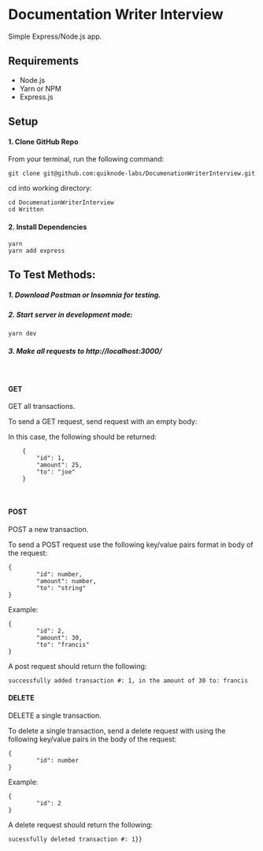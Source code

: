 # Documentation Writer Interview

Simple Express/Node.js app.

## Requirements

* Node.js
* Yarn or NPM
* Express.js

## Setup

#### 1. Clone GitHub Repo

From your terminal, run the following command:

```git clone git@github.com:quiknode-labs/DocumenationWriterInterview.git```<br/>

cd into working directory:

```cd DocumenationWriterInterview```<br/>
```cd Written```

#### 2. Install Dependencies

```yarn```<br/>
```yarn add express```

## To Test Methods:

##### 1. Download Postman or Insomnia for testing.

##### 2. Start server in development mode:

```yarn dev```

##### 3. Make all requests to http://localhost:3000/
<br/>

#### GET

GET all transactions.

To send a GET request, send request with an empty body:

In this case, the following should be returned: 
```
    {
        "id": 1,
        "amount": 25,
        "to": "joe"
    }
```
<br/>

#### POST

POST a new transaction.

To send a POST request use the following key/value pairs format in body of the request:

```
{
        "id": number,
        "amount": number,
        "to": "string"
}
```

Example:
```
{
        "id": 2,
        "amount": 30,
        "to": "francis"
}
```

A post request should return the following:

```successfully added transaction #: 1, in the amount of 30 to: francis```
<br/>

#### DELETE

DELETE a single transaction.

To delete a single transaction, send a delete request with using the following key/value pairs in the body of the request:
```
{
        "id": number
}
```

Example:
```
{
        "id": 2
}
```

A delete request should return the following:

```sucessfully deleted transaction #: 1}}```